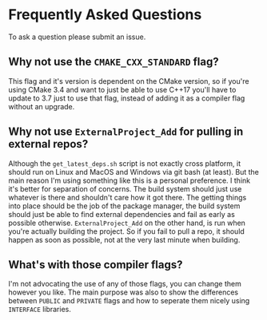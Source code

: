 # Frequently Asked Questions
To ask a question please submit an issue.

## Why not use the `CMAKE_CXX_STANDARD` flag?

This flag and it's version is dependent on the CMake version, so if you're using CMake 3.4 and want to just be able to use C++17 you'll have to update to 3.7 just to use that flag, instead of adding it as a compiler flag without an upgrade.

## Why not use `ExternalProject_Add` for pulling in external repos?

Although the `get_latest_deps.sh` script is not exactly cross platform, it should run on Linux and MacOS and Windows via git bash (at least). But the main reason I'm using something like this is a personal preference. I think it's better for separation of concerns. The build system should just use whatever is there and shouldn't care how it got there. The getting things into place should be the job of the package manager, the build system should just be able to find external dependencies and fail as early as possible otherwise. `ExternalProject_Add` on the other hand, is run when you're actually building the project. So if you fail to pull a repo, it should happen as soon as possible, not at the very last minute when building.

## What's with those compiler flags?

I'm not advocating the use of any of those flags, you can change them however you like. The main purpose was also to show the differences between `PUBLIC` and `PRIVATE` flags and how to seperate them nicely using `INTERFACE` libraries.
